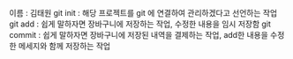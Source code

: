 



이름 : 김태원
git init : 해당 프로젝트를 git 에 연결하여 관리하겠다고 선언하는 작업
git add : 쉽게 말하자면 장바구니에 저장하는 작업, 수정한 내용을 임시 저장함
git commit : 쉽게 말하자면 장바구니에 저장된 내역을 결제하는 작업, add한 내용을 수정한 메세지와 함께 저장하는 작업



